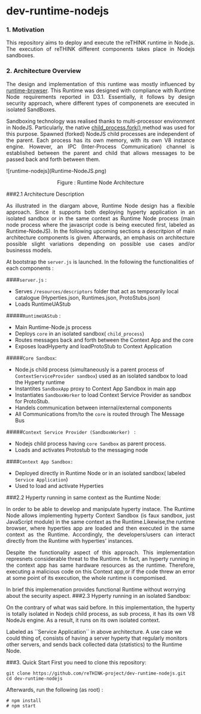 # dev-runtime-nodejs
### 1. Motivation
<p align="justify">This repository  aims to deploy and execute the reTHINK runtime in Node.js. The execution of reTHINK different components takes place in Nodejs sandboxes.</p>

### 2. Architecture Overview
<p align= "justify">The design and implementation of this runtime was mostly influenced by <a href="https://github.com/reTHINK-project/dev-runtime-browser" rel="nofollow">runtime-browser</a>. This Runtime was designed with compliance with Runtime Node requirements reported in D3.1. Essentially, it follows by design security approach, where different types of componenets are executed in isolated SandBoxes.
</p>
<p align= "justify"> Sandboxing technology was realised thanks to multi-processor environment in NodeJS. Particularly, the native  <a href = "https://nodejs.org/api/child_process.html#child_process_child_process_fork_modulepath_args_options" rel="nofollow"> child_process.fork() </a> method was used for this purpose. Spawned (forked) NodeJS child processes are independent of the parent. Each process has its own memory, with its own V8 instance engine. However, an IPC (Inter-Process Communication) channel is established between the parent and child that allows messages to be passed back and forth between them.
</p>
![runtime-nodejs](Runtime-NodeJS.png)
<p align="center">
  Figure : Runtime Node Architecture
</p> 


###2.1 Architecture Description 
<p align="justify">As illustrated in the diargam above, Runtime Node design has a flexible approach. Since it supports both deploying hyperty application in an isolated sandbox or in the same context as Runtime Node process (main node process where the javascript code is being executed first, labeled as Runtime-NodeJS). 
In the following upcoming sections a descritpion of main architecture components is given. Afterwards, an emphasis on architecture possible slight variations depending on possible use cases and/or businesss models.</p>

At bootstrap the `server.js` is launched. In the following the functionalities of each components :

####``server.js`` :
- Serves  ``/resources/descriptors`` folder that act as temporarily local catalogue (Hyperties.json, Runtimes.json, ProtoStubs.json)
- Loads RuntimeUAStub

#####``RuntimeUAStub`` :
- Main Runtime-Node.js process
- Deploys `core` in an isolated sandbox( ```child_process```)
- Routes messages back and forth between the Context App and the core
- Exposes loadHyperty and loadProtoStub to Context Application

#####``Core Sandbox``:

 - Node.js child process (simultaneously is a parent process of ``ContextServiceProvider sandbox``) used as an isolated sandbox to load  the Hyperty runtime
 - Instantites ``SandboxApp`` proxy to Context App Sandbox in main app
 - Instantiates ``SandboxWorker`` to load  Context Service Provider as sandbox for ProtoStub.
 - Handels communication between internal/external components
 - All Communications from/to the ``core`` is routed through The Message Bus
 
#####``Context Service Provider (SandboxWorker) `` :
- Nodejs child process having ``core Sandbox`` as parent process.
- Loads and activates Protostub to the messaging node

####``Context App Sandbox:``
- Deployed directly in Runtime Node or in an isolated sandbox( labeled ``Service Application``)
- Used to load and activate Hyperties

###2.2  Hyperty running in same context as the Runtime Node:
<p align="justify">In order to be able to develop and manipulate hyperty instace. The Runtime Node allows implementing hyperty Context Sandbox (is faux sandbox, just JavaScript module) in the same context as the Runtime.Likewise,the runtime browser, where hyperties app are loaded and then executed in the same context as the Runtime. Accordingly, the developers/users can interact directly from the Runtime with hyperties' instances.</p>

<p align="justify">Despite the functionality aspect of this approach. This implementation represnets considerable threat to the Runtime. In fact, an hyperty running in the context app has same hardware resources as the runtime. Therefore, executing a malicious code on this Context app,or if the code threw an error at some point of its execution, the whole runtime is compomised.</p> 
In brief this implemenation provides functional Runtime without worrying about the security aspect.
###2.3  Hyperty running in an isolated Sandbox:
<p align="justify">On the contrary of what was said before. In this implementation, the hyperty is totally isolated in Nodejs child process, as sub process, it has its own V8 NodeJs engine. As a result, it runs on its own isolated context.</p> 
Labeled as  ``Service Application``  in above architecture. A use case we could thing of, consists of having a server hyperty that regularly monitors other servers, and sends back collected data (statistics) to the Runtime Node.

        
###3. Quick Start
First you need to clone this repository:
```
git clone https://github.com/reTHINK-project/dev-runtime-nodejs.git
cd dev-runtime-nodejs
```

Afterwards, run the following (as root) :

```
# npm install
# npm start
```
